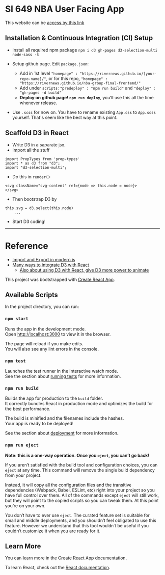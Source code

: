 # SI 649 NBA User Facing App

This website can be [access by this link](https://rivernews.github.io/nba-group-final-frontend/)

## Installation & Continuous Integration (CI) Setup

- Install all required npm package `npm i d3 gh-pages d3-selection-multi node-sass -S`

- Setup github page. Edit `package.json`:
  - Add in 1st level `"homepage" : "https://rivernews.github.io/[your-repo-name]/"`, or for this repo, `"homepage" : "https://rivernews.github.io/nba-group-final-frontend/"`
  - Add under `scripts`: `"predeploy" : "npm run build"` and `"deploy" : "gh-pages -d build"`
  - **Deploy on github page! `npm run deploy`**, you'll use this all the time whenever release.

- Use `.scss` for now on. You have to rename existing `App.css` to `App.scss` yourself. That's seem like the best way at this point.

## Scaffold D3 in React

- Write D3 in a saparate jsx.
- Import all the stuff 

```
import PropTypes from 'prop-types'
import * as d3 from "d3";
import "d3-selection-multi";

```

- Do this in `render()`

```
<svg className="svg-content" ref={node => this.node = node}>
</svg>
```

- Then bootstrap D3 by

```
this.svg = d3.select(this.node)
    ...
```

- Start D3 coding!

---

# Reference

- [Import and Export in modern js](https://stackoverflow.com/questions/41337709/what-is-use-of-curly-braces-in-es6-import-statement)
- [Many ways to integrate D3 with React](https://www.smashingmagazine.com/2018/02/react-d3-ecosystem/)
  - [Also about using D3 with React, give D3 more power to animate](https://cmichel.io/how-to-use-d3js-in-react)

This project was bootstrapped with [Create React App](https://github.com/facebook/create-react-app).

## Available Scripts

In the project directory, you can run:

### `npm start`

Runs the app in the development mode.<br>
Open [http://localhost:3000](http://localhost:3000) to view it in the browser.

The page will reload if you make edits.<br>
You will also see any lint errors in the console.

### `npm test`

Launches the test runner in the interactive watch mode.<br>
See the section about [running tests](https://facebook.github.io/create-react-app/docs/running-tests) for more information.

### `npm run build`

Builds the app for production to the `build` folder.<br>
It correctly bundles React in production mode and optimizes the build for the best performance.

The build is minified and the filenames include the hashes.<br>
Your app is ready to be deployed!

See the section about [deployment](https://facebook.github.io/create-react-app/docs/deployment) for more information.

### `npm run eject`

**Note: this is a one-way operation. Once you `eject`, you can’t go back!**

If you aren’t satisfied with the build tool and configuration choices, you can `eject` at any time. This command will remove the single build dependency from your project.

Instead, it will copy all the configuration files and the transitive dependencies (Webpack, Babel, ESLint, etc) right into your project so you have full control over them. All of the commands except `eject` will still work, but they will point to the copied scripts so you can tweak them. At this point you’re on your own.

You don’t have to ever use `eject`. The curated feature set is suitable for small and middle deployments, and you shouldn’t feel obligated to use this feature. However we understand that this tool wouldn’t be useful if you couldn’t customize it when you are ready for it.

## Learn More

You can learn more in the [Create React App documentation](https://facebook.github.io/create-react-app/docs/getting-started).

To learn React, check out the [React documentation](https://reactjs.org/).
